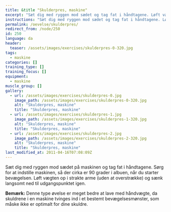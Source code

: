 ```yaml
---
title: &title "Skulderpres, maskine"
excerpt: "Sæt dig med ryggen mod sædet og tag fat i håndtagene. Løft vægten op i strakte arme og sænk kontrolleret igen."
instructions: "Sæt dig med ryggen mod sædet og tag fat i håndtagene. Løft vægten op i strakte arme og sænk kontrolleret igen."
permalink: /oevelse/skulderpres/
redirect_from: /node/250
id: 250
language: da
header:
  teaser: /assets/images/exercises/skulderpres-0-320.jpg
tags:
  - maskine
categories: []
training_type: [] 
training_focus: []
equipment:
  - maskine
muscle_group: []
gallery:
  - url: /assets/images/exercises/skulderpres-0.jpg
    image_path: /assets/images/exercises/skulderpres-0-320.jpg
    alt: "Skulderpres, maskine"
    title: "Skulderpres, maskine"
  - url: /assets/images/exercises/skulderpres-1.jpg
    image_path: /assets/images/exercises/skulderpres-1-320.jpg
    alt: "Skulderpres, maskine"
    title: "Skulderpres, maskine"
  - url: /assets/images/exercises/skulderpres-2.jpg
    image_path: /assets/images/exercises/skulderpres-2-320.jpg
    alt: "Skulderpres, maskine"
    title: "Skulderpres, maskine"
last_modified_at: 2011-04-16T07:08:09Z
---
```


Sæt dig med ryggen mod sædet på maskinen og tag fat i håndtagene. Sørg for at indstille maskinen, så der cirka er 90 grader i albuen, når du starter bevægelsen. Løft vægten op i strakte arme (uden at overstrække) og sænk langsomt ned til udgangspunktet igen.

**Bemærk:** Denne type øvelse er meget bedre at lave med håndvægte, da skuldrene i en maskine tvinges ind i et bestemt bevægelsesmønster, som måske ikke er optimalt for dine skuldre.
